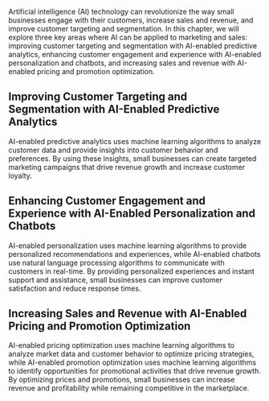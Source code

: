 
Artificial intelligence (AI) technology can revolutionize the way small businesses engage with their customers, increase sales and revenue, and improve customer targeting and segmentation. In this chapter, we will explore three key areas where AI can be applied to marketing and sales: improving customer targeting and segmentation with AI-enabled predictive analytics, enhancing customer engagement and experience with AI-enabled personalization and chatbots, and increasing sales and revenue with AI-enabled pricing and promotion optimization.

Improving Customer Targeting and Segmentation with AI-Enabled Predictive Analytics
----------------------------------------------------------------------------------

AI-enabled predictive analytics uses machine learning algorithms to analyze customer data and provide insights into customer behavior and preferences. By using these insights, small businesses can create targeted marketing campaigns that drive revenue growth and increase customer loyalty.

Enhancing Customer Engagement and Experience with AI-Enabled Personalization and Chatbots
-----------------------------------------------------------------------------------------

AI-enabled personalization uses machine learning algorithms to provide personalized recommendations and experiences, while AI-enabled chatbots use natural language processing algorithms to communicate with customers in real-time. By providing personalized experiences and instant support and assistance, small businesses can improve customer satisfaction and reduce response times.

Increasing Sales and Revenue with AI-Enabled Pricing and Promotion Optimization
-------------------------------------------------------------------------------

AI-enabled pricing optimization uses machine learning algorithms to analyze market data and customer behavior to optimize pricing strategies, while AI-enabled promotion optimization uses machine learning algorithms to identify opportunities for promotional activities that drive revenue growth. By optimizing prices and promotions, small businesses can increase revenue and profitability while remaining competitive in the marketplace.
